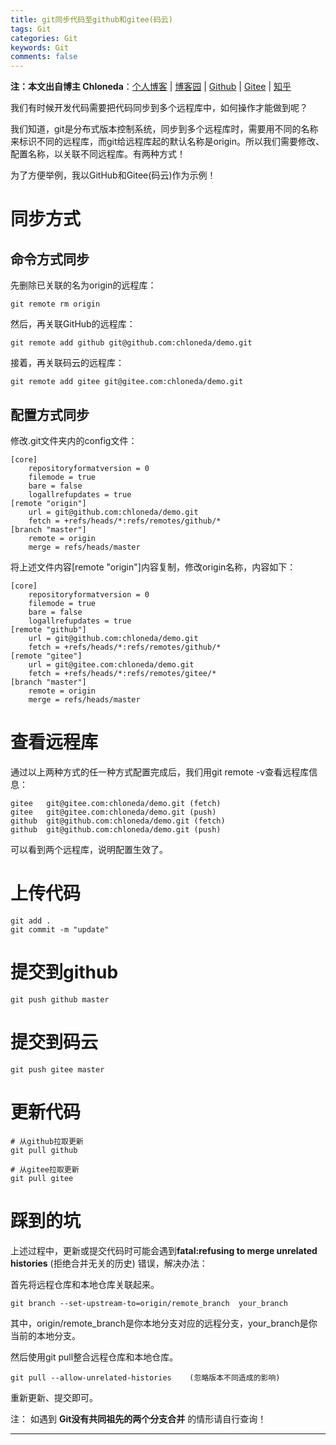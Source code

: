 ```yaml
---
title: git同步代码至github和gitee(码云)
tags: Git
categories: Git
keywords: Git
comments: false
---
```

**注：本文出自博主 Chloneda**：[个人博客](https://chloneda.github.io/) | [博客园](https://www.cnblogs.com/chloneda) | [Github](https://github.com/chloneda) | [Gitee](https://gitee.com/chloneda) | [知乎](https://www.zhihu.com/people/chl_vip/)

我们有时候开发代码需要把代码同步到多个远程库中，如何操作才能做到呢？

我们知道，git是分布式版本控制系统，同步到多个远程库时，需要用不同的名称来标识不同的远程库，而git给远程库起的默认名称是origin。所以我们需要修改、配置名称，以关联不同远程库。有两种方式！

为了方便举例，我以GitHub和Gitee(码云)作为示例！

# 同步方式

## 命令方式同步
先删除已关联的名为origin的远程库：
```
git remote rm origin
```

然后，再关联GitHub的远程库：
```
git remote add github git@github.com:chloneda/demo.git
```

接着，再关联码云的远程库：
```
git remote add gitee git@gitee.com:chloneda/demo.git
```

## 配置方式同步

修改.git文件夹内的config文件：
```
[core]
	repositoryformatversion = 0
	filemode = true
	bare = false
	logallrefupdates = true
[remote "origin"]
	url = git@github.com:chloneda/demo.git
	fetch = +refs/heads/*:refs/remotes/github/*
[branch "master"]
	remote = origin
	merge = refs/heads/master
```
将上述文件内容[remote "origin"]内容复制，修改origin名称，内容如下：
```
[core]
	repositoryformatversion = 0
	filemode = true
	bare = false
	logallrefupdates = true
[remote "github"]
	url = git@github.com:chloneda/demo.git
	fetch = +refs/heads/*:refs/remotes/github/*
[remote "gitee"]
	url = git@gitee.com:chloneda/demo.git
	fetch = +refs/heads/*:refs/remotes/gitee/*
[branch "master"]
	remote = origin
	merge = refs/heads/master
```

# 查看远程库

通过以上两种方式的任一种方式配置完成后，我们用git remote -v查看远程库信息：
```
gitee   git@gitee.com:chloneda/demo.git (fetch)
gitee   git@gitee.com:chloneda/demo.git (push)
github  git@github.com:chloneda/demo.git (fetch)
github  git@github.com:chloneda/demo.git (push)
```
可以看到两个远程库，说明配置生效了。

# 上传代码
```
git add .
git commit -m "update"
```

# 提交到github
```
git push github master
```

# 提交到码云
```
git push gitee master
```

# 更新代码
```
# 从github拉取更新
git pull github

# 从gitee拉取更新
git pull gitee
```

# 踩到的坑
上述过程中，更新或提交代码时可能会遇到**fatal:refusing to merge unrelated histories** (拒绝合并无关的历史) 错误，解决办法：

首先将远程仓库和本地仓库关联起来。

```
git branch --set-upstream-to=origin/remote_branch  your_branch
```
其中，origin/remote_branch是你本地分支对应的远程分支，your_branch是你当前的本地分支。


然后使用git pull整合远程仓库和本地仓库。
```
git pull --allow-unrelated-histories    (忽略版本不同造成的影响)
```
重新更新、提交即可。

注： 如遇到 **Git没有共同祖先的两个分支合并** 的情形请自行查询！




---